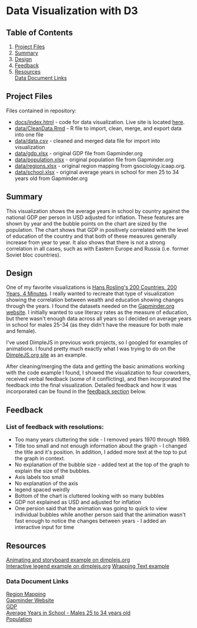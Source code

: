 # Data Visualization with D3
## Table of Contents
1. [Project Files](#section1)
2. [Summary](#section2)
3. [Design](#section3)
4. [Feedback](#section4)
5. [Resources](#section5)  
[Data Document Links](#section5_1)


## <a id='section1'>Project Files</a>
Files contained in repository:
* [docs/index.html](https://github.com/yaskyj/data-visualization/blob/master/docs/index.html) - code for data visualization. Live site is located [here](https://yaskyj.github.io/data-visualization/).
* [data/CleanData.Rmd](https://github.com/yaskyj/data-visualization/blob/master/data/CleanData.Rmd) - R file to import, clean, merge, and export data into one file
* [data/data.csv](https://github.com/yaskyj/data-visualization/blob/master/data/data.csv) - cleaned and merged data file for import into visualization
* [data/gdp.xlsx](https://github.com/yaskyj/data-visualization/blob/master/data/gdp.xlsx) - original GDP file from Gapminder.org
* [data/population.xlsx](https://github.com/yaskyj/data-visualization/blob/master/data/population.xlsx) - original population file from Gapminder.org
* [data/regions.xlsx](https://github.com/yaskyj/data-visualization/blob/master/data/regions.xlsx) - original region mapping from gsociology.icaap.org.
* [data/school.xlsx](https://github.com/yaskyj/data-visualization/blob/master/data/school.xlsx) - original average years in school for men 25 to 34 years old from Gapminder.org

## <a id='section2'>Summary</a>
This visualization shows the average years in school by country against the national GDP per person in USD adjusted for inflation. These features are shown by year and the bubble points on the chart are sized by the population. The chart shows that GDP in positively correlated with the level of education of the country and that both of these measures generally increase from year to year. It also shows that there is not a strong correlation in all cases, such as with Eastern Europe and Russia (i.e. former Soviet bloc countries).

## <a id='section3'>Design</a>
One of my favorite visualizations is [Hans Rosling's 200 Countries, 200 Years, 4 Minutes](https://www.youtube.com/watch?v=jbkSRLYSojo). I really wanted to recreate that type of visualization showing the correlation between wealth and education showing changes through the years. I found the datasets needed on the [Gapminder.org website](https://www.gapminder.org/data/). I initially wanted to use literacy rates as the measure of education, but there wasn't enough data across all years so I decided on average years in school for males 25-34 (as they didn't have the measure for both male and female).

I've used DimpleJS in previous work projects, so I googled for examples of animations. I found pretty much exactly what I was trying to do on the [DimpleJS.org site](http://dimplejs.org/advanced_examples_viewer.html?id=advanced_storyboard_control) as an example.

After cleaning/merging the data and getting the basic animations working with the code example I found, I showed the visualization to four coworkers, received verbal feedback (some of it conflicting), and then incorporated the feedback into the final visualization. Detailed feedback and how it was incorporated can be found in the [feedback section](#section4) below.

## <a id='section4'>Feedback</a>
### List of feedback with resolutions:
* Too many years cluttering the side - I removed years 1970 through 1989.
* Title too small and not enough information about the graph - I changed the title and it's position. In addition, I added more text at the top to put the graph in context.
* No explanation of the bubble size - added text at the top of the graph to explain the size of the bubbles.
* Axis labels too small
* No explanation of the axis
* legend spaced weirdly
* Bottom of the chart is cluttered looking with so many bubbles
* GDP not explained as USD and adjusted for inflation
* One persion said that the animation was going to quick to view individual bubbles while another person said that the animation wasn't fast enough to notice the changes between years - I added an interactive input for time

## <a id='section5'>Resources</a>
[Animating and storyboard example on dimplejs.org](http://dimplejs.org/advanced_examples_viewer.html?id=advanced_storyboard_control)  
[Interactive legend example on dimplejs.org](http://dimplejs.org/advanced_examples_viewer.html?id=advanced_interactive_legends)
[Wrapping Text example](https://bl.ocks.org/mbostock/7555321)

### <a id='section5_1'>Data Document Links</a>
[Region Mapping](http://gsociology.icaap.org/data/WorldPopulation.xlsx)  
[Gapminder Website](https://www.gapminder.org/data/)  
[GDP](https://docs.google.com/spreadsheet/pub?key=0AkBd6lyS3EmpdHo5S0J6ekhVOF9QaVhod05QSGV4T3c&output=xlsx)  
[Average Years in School - Males 25 to 34 years old](https://docs.google.com/spreadsheet/pub?key=0ArfEDsV3bBwCdHlYZHNWN1YtWVNudU9UbWJOd19nUVE&output=xlsx)  
[Population](https://docs.google.com/spreadsheet/pub?key=phAwcNAVuyj0XOoBL_n5tAQ&output=xlsx)